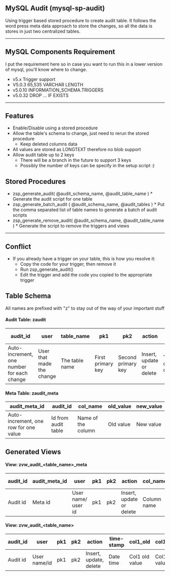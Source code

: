 ## MySQL Audit (mysql-sp-audit)
Using trigger based stored procedure to create audit table. It follows the word press meta data approach to store the changes, so all the data is stores in just two centralized tables.

---
## MySQL Components Requirement 
I put the requirement here so in case you want to run this in a lower version of mysql, you'll know where to change.

* v5.x         Trigger support
* V5.0.3     65,535 VARCHAR LENGTH
* v5.0.10   INFORMATION_SCHEMA.TRIGGERS
* v5.0.32   DROP ... IF EXISTS

---
## Features
* Enable/Disable using a stored procedure
* Allow the table's schema to change, just need to rerun the stored procedure
  * Keep deleted columns data
* All values are stored as LONGTEXT therefore no blob support
* Allow audit table up to 2 keys
  * There will be a branch in the future to support 3 keys
  * Possibly the number of keys can be specify in the setup script :)

## Stored Procedures
* zsp_generate_audit( @audit_schema_name, @audit_table_name )
      * Generate the audit script for one table
* zsp_generate_batch_audit ( @audit_schema_name, @audit_tables )
      * Put the comma separated list of table names to generate a batch of audit scripts
* zsp_generate_remove_audit( @audit_schema_name, @audit_table_name )
      * Generate the script to remove the triggers and views
---
## Conflict
* If you already have a trigger on your table, this is how you resolve it:
	 * Copy the code for your trigger, then remove it 
	 * Run zsp_generate_audit()
	 * Edit the trigger and add the code you copied to the appropriate trigger	 

## Table Schema
All names are prefixed with "z" to stay out of the way of your important stuff

#### Audit Table: zaudit

|audit_id  	|user |table_name |pk1  	|pk2  	|action  	|time-stamp  |
|---	|---	|---	|---	|---	|---	|---	|
|Auto-increment, one number for each change  	|User that made the change |The table name |First primary key  	|Second primary key  	|Insert, update or delete  	|Time the changed occurred  	|

#### Meta Table: zaudit_meta

|audit_meta_id  	|audit_id  	|col_name  	|old_value  	|new_value  	|
|---	|---	|---	|---	|---	|
|Auto-increment, one row for one value  	|Id from audit table  	|Name of the column  	|Old value  	|New value  	|

## Generated Views

#### View: zvw_audit_\<table_name\>_meta

|audit_id  	|audit_meta_id  	|user |pk1  	|pk2  	|action  	|col_name  	|old_value  	|new_value |time-stamp |
|---	|---	|---	|---	|---	|---	|---	|---	|---	|---	|
|Audit id  	|Meta id  	|User name/ user id |pk1  	|pk2  	|Insert, update or delete  	|Column name |Old value  	|New value |Date time  	|

#### View: zvw_audit_\<table_name\>

|audit_id  	|user |pk1  	|pk2  	|action  	|time-stamp |col1_old  	|col1_new  	|col2_old  	|col2_new|
|---	|---	|---	|---	|---	|---	|---	|---	|---	|---	|
|Audit id  	|User name/id |pk1  	|pk2  	|Insert, update, delete  	|Date time  	|Col1 old value  	|Col1 new value  	|Col2 old value  	|Col2 new value  	|


